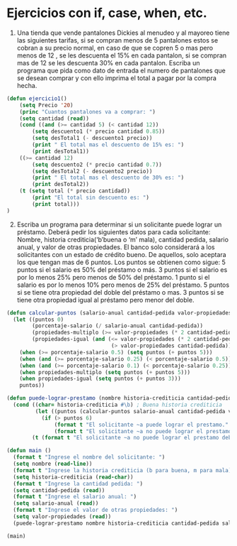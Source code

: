 # Ejercicios con if, case, when, etc.
1.   Una tienda que vende pantalones Dickies al menudeo y al mayoreo
     tiene las siguientes tarifas, si se compran menos de 5 pantalones
     estos se cobran a su precio normal, en caso de que se copren 5 o
     mas pero menos de 12 , se les descuenta el 15% en cada pantalon, si
     se compran mas de 12 se les descuenta 30% en cada pantalon.
     Escriba un programa que pida como dato de entrada el numero de
     pantalones que se desean comprar y con ello imprima el total a
     pagar por la compra hecha.
```lsp
(defun ejercicio1()
    (setq Precio '20)
    (princ "Cuantos pantalones va a comprar: ")
    (setq cantidad (read))
    (cond ((and (>= cantidad 5) (< cantidad 12))
        (setq descuento1 (* precio cantidad 0.85))
        (setq desTotal1 (- descuento1 precio))
        (print " El total mas el descuento de 15% es: ")
        (print desTotal1))
    ((>= cantidad 12)
        (setq descuento2 (* precio cantidad 0.7))
        (setq desTotal2 (- descuento2 precio))
        (print " El total mas el descuento de 30% es: ")
        (print desTotal2))
    (t (setq total (* precio cantidad))
        (print "El total sin descuento es: ")
        (print total)))
)
```
2.   Escriba un programa para determinar si un solicitante puede lograr
     un préstamo. Deberá pedir los siguientes datos para cada
     solicitante: Nombre, historia crediticia(‘b’buena o ‘m’ mala),
     cantidad pedida, salario anual, y valor de otras propiedades.  El
     banco solo considerará a los solicitantes con un estado de crédito
     bueno.  De aquellos, solo aceptara los que tengan mas de 6 puntos.
     Los puntos se obtienen como sigue: 5 puntos si el salario es 50%
     del préstamo o más.  3 puntos si el salario es por lo menos 25%
     pero menos de 50% del préstamo.  1 punto si el salario es por lo
     menos 10% pero menos de 25% del préstamo.  5 puntos si se tiene
     otra propiedad del doble del préstamo o mas.  3 puntos si se tiene
     otra propiedad igual al préstamo pero menor del doble.
```lsp
(defun calcular-puntos (salario-anual cantidad-pedida valor-propiedades)
  (let ((puntos 0)
        (porcentaje-salario (/ salario-anual cantidad-pedida))
        (propiedades-multiplo (>= valor-propiedades (* 2 cantidad-pedida)))
        (propiedades-igual (and (<= valor-propiedades (* 2 cantidad-pedida))
                                 (> valor-propiedades cantidad-pedida))))
    (when (>= porcentaje-salario 0.5) (setq puntos (+ puntos 5)))
    (when (and (>= porcentaje-salario 0.25) (< porcentaje-salario 0.5)) (setq puntos (+ puntos 3)))
    (when (and (>= porcentaje-salario 0.1) (< porcentaje-salario 0.25)) (setq puntos (+ puntos 1)))
    (when propiedades-multiplo (setq puntos (+ puntos 5)))
    (when propiedades-igual (setq puntos (+ puntos 3)))
    puntos))

(defun puede-lograr-prestamo (nombre historia-crediticia cantidad-pedida salario-anual valor-propiedades)
  (cond ((char= historia-crediticia #\b) ; Buena historia crediticia
         (let ((puntos (calcular-puntos salario-anual cantidad-pedida valor-propiedades)))
           (if (> puntos 6)
               (format t "El solicitante ~a puede lograr el prestamo." nombre)
               (format t "El solicitante ~a no puede lograr el prestamo." nombre))))
        (t (format t "El solicitante ~a no puede lograr el prestamo debido a su historia crediticia mala." nombre))))

(defun main ()
  (format t "Ingrese el nombre del solicitante: ")
  (setq nombre (read-line))
  (format t "Ingrese la historia crediticia (b para buena, m para mala): ")
  (setq historia-crediticia (read-char))
  (format t "Ingrese la cantidad pedida: ")
  (setq cantidad-pedida (read))
  (format t "Ingrese el salario anual: ")
  (setq salario-anual (read))
  (format t "Ingrese el valor de otras propiedades: ")
  (setq valor-propiedades (read))
  (puede-lograr-prestamo nombre historia-crediticia cantidad-pedida salario-anual valor-propiedades))

(main)
```
